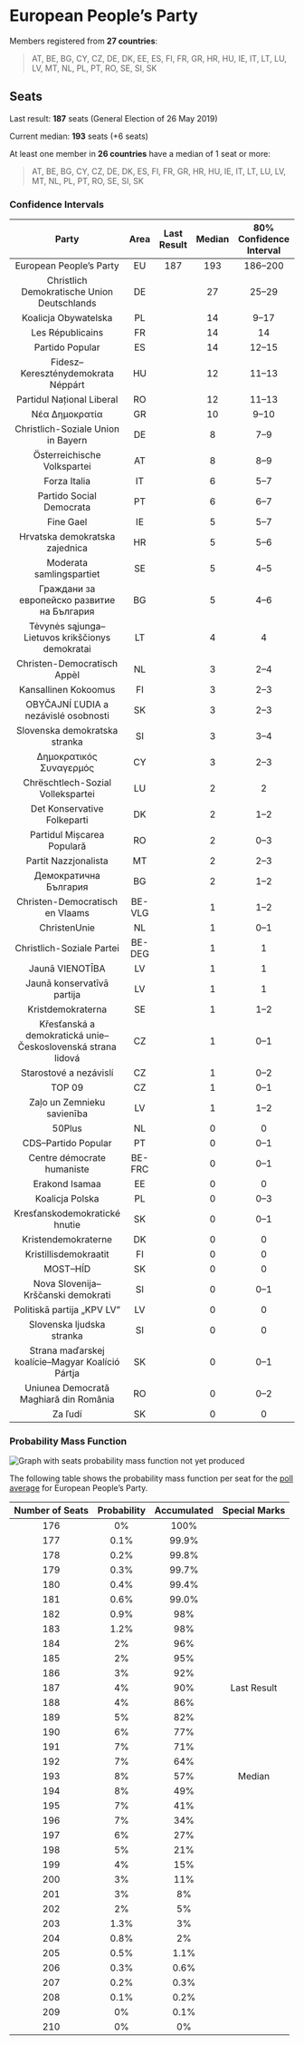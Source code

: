 # European People’s Party

Members registered from **27 countries**:

> AT, BE, BG, CY, CZ, DE, DK, EE, ES, FI, FR, GR, HR, HU, IE, IT, LT, LU, LV, MT, NL, PL, PT, RO, SE, SI, SK

## Seats

Last result: **187** seats (General Election of 26 May 2019)

Current median: **193** seats (+6 seats)

At least one member in **26 countries** have a median of 1 seat or more:

> AT, BE, BG, CY, CZ, DE, DK, ES, FI, FR, GR, HR, HU, IE, IT, LT, LU, LV, MT, NL, PL, PT, RO, SE, SI, SK

### Confidence Intervals

| Party | Area | Last Result | Median | 80% Confidence Interval | 90% Confidence Interval | 95% Confidence Interval | 99% Confidence Interval |
|:-----:|:----:|:-----------:|:------:|:-----------------------:|:-----------------------:|:-----------------------:|:-----------------------:|
| European People’s Party | EU | 187 | 193 | 186–200 | 184–202 | 183–203 | 179–206 |
| Christlich Demokratische Union Deutschlands | DE | | 27 | 25–29 | 24–29 | 24–29 | 22–30 |
| Koalicja Obywatelska | PL | | 14 | 9–17 | 9–18 | 8–18 | 8–19 |
| Les Républicains | FR | | 14 | 14 | 13–14 | 12–14 | 11–14 |
| Partido Popular | ES | | 14 | 12–15 | 11–16 | 11–16 | 10–17 |
| Fidesz–Kereszténydemokrata Néppárt | HU | | 12 | 11–13 | 11–13 | 11–14 | 11–14 |
| Partidul Național Liberal | RO | | 12 | 11–13 | 11–13 | 10–13 | 10–14 |
| Νέα Δημοκρατία | GR | | 10 | 9–10 | 9–11 | 9–11 | 9–11 |
| Christlich-Soziale Union in Bayern | DE | | 8 | 7–9 | 6–9 | 6–9 | 6–10 |
| Österreichische Volkspartei | AT | | 8 | 8–9 | 8–9 | 8–9 | 7–10 |
| Forza Italia | IT | | 6 | 5–7 | 4–8 | 4–8 | 4–9 |
| Partido Social Democrata | PT | | 6 | 6–7 | 5–7 | 5–8 | 5–8 |
| Fine Gael | IE | | 5 | 5–7 | 5–7 | 5–8 | 5–8 |
| Hrvatska demokratska zajednica | HR | | 5 | 5–6 | 5–6 | 5–6 | 5–6 |
| Moderata samlingspartiet | SE | | 5 | 4–5 | 4–5 | 4–5 | 4–6 |
| Граждани за европейско развитие на България | BG | | 5 | 4–6 | 4–6 | 4–7 | 4–7 |
| Tėvynės sąjunga–Lietuvos krikščionys demokratai | LT | | 4 | 4 | 4 | 4 | 4 |
| Christen-Democratisch Appèl | NL | | 3 | 2–4 | 2–4 | 2–4 | 2–4 |
| Kansallinen Kokoomus | FI | | 3 | 2–3 | 2–3 | 2–3 | 2–3 |
| OBYČAJNÍ ĽUDIA a nezávislé osobnosti | SK | | 3 | 2–3 | 2–4 | 2–4 | 2–4 |
| Slovenska demokratska stranka | SI | | 3 | 3–4 | 3–4 | 3–4 | 2–4 |
| Δημοκρατικός Συναγερμός | CY | | 3 | 2–3 | 2–3 | 2–3 | 2–3 |
| Chrëschtlech-Sozial Vollekspartei | LU | | 2 | 2 | 2 | 2–3 | 2–3 |
| Det Konservative Folkeparti | DK | | 2 | 1–2 | 1–2 | 1–2 | 1–2 |
| Partidul Mișcarea Populară | RO | | 2 | 0–3 | 0–3 | 0–3 | 0–3 |
| Partit Nazzjonalista | MT | | 2 | 2–3 | 2–3 | 2–3 | 2–3 |
| Демократична България | BG | | 2 | 1–2 | 0–2 | 0–2 | 0–3 |
| Christen-Democratisch en Vlaams | BE-VLG | | 1 | 1–2 | 1–2 | 1–2 | 1–2 |
| ChristenUnie | NL | | 1 | 0–1 | 0–1 | 0–1 | 0–2 |
| Christlich-Soziale Partei | BE-DEG | | 1 | 1 | 1 | 1 | 1 |
| Jaunā VIENOTĪBA | LV | | 1 | 1 | 1–2 | 1–2 | 1–2 |
| Jaunā konservatīvā partija | LV | | 1 | 1 | 1 | 1 | 1 |
| Kristdemokraterna | SE | | 1 | 1–2 | 1–2 | 1–2 | 1–2 |
| Křesťanská a demokratická unie–Československá strana lidová | CZ | | 1 | 0–1 | 0–1 | 0–2 | 0–2 |
| Starostové a nezávislí | CZ | | 1 | 0–2 | 0–2 | 0–3 | 0–3 |
| TOP 09 | CZ | | 1 | 0–1 | 0–1 | 0–2 | 0–2 |
| Zaļo un Zemnieku savienība | LV | | 1 | 1–2 | 1–2 | 1–2 | 1–2 |
| 50Plus | NL | | 0 | 0 | 0 | 0 | 0 |
| CDS–Partido Popular | PT | | 0 | 0–1 | 0–1 | 0–1 | 0–1 |
| Centre démocrate humaniste | BE-FRC | | 0 | 0–1 | 0–1 | 0–1 | 0–1 |
| Erakond Isamaa | EE | | 0 | 0 | 0 | 0 | 0 |
| Koalicja Polska | PL | | 0 | 0–3 | 0–3 | 0–3 | 0–4 |
| Kresťanskodemokratické hnutie | SK | | 0 | 0–1 | 0–1 | 0–1 | 0–1 |
| Kristendemokraterne | DK | | 0 | 0 | 0 | 0 | 0 |
| Kristillisdemokraatit | FI | | 0 | 0 | 0 | 0 | 0 |
| MOST–HÍD | SK | | 0 | 0 | 0 | 0 | 0 |
| Nova Slovenija–Krščanski demokrati | SI | | 0 | 0–1 | 0–1 | 0–1 | 0–1 |
| Politiskā partija „KPV LV” | LV | | 0 | 0 | 0 | 0 | 0 |
| Slovenska ljudska stranka | SI | | 0 | 0 | 0 | 0 | 0 |
| Strana maďarskej koalície–Magyar Koalíció Pártja | SK | | 0 | 0–1 | 0–1 | 0–1 | 0–1 |
| Uniunea Democrată Maghiară din România | RO | | 0 | 0–2 | 0–2 | 0–2 | 0–2 |
| Za ľudí | SK | | 0 | 0 | 0–1 | 0–1 | 0–1 |

### Probability Mass Function

![Graph with seats probability mass function not yet produced](average-2020-11-30-seats-pmf-europeanpeople’sparty.png "Seats Probability Mass Function")

The following table shows the probability mass function per seat for the [poll average](average-2020-11-30.html) for European People’s Party.

| Number of Seats | Probability | Accumulated | Special Marks |
|:---------------:|:-----------:|:-----------:|:-------------:|
| 176 | 0% | 100% |  |
| 177 | 0.1% | 99.9% |  |
| 178 | 0.2% | 99.8% |  |
| 179 | 0.3% | 99.7% |  |
| 180 | 0.4% | 99.4% |  |
| 181 | 0.6% | 99.0% |  |
| 182 | 0.9% | 98% |  |
| 183 | 1.2% | 98% |  |
| 184 | 2% | 96% |  |
| 185 | 2% | 95% |  |
| 186 | 3% | 92% |  |
| 187 | 4% | 90% | Last Result |
| 188 | 4% | 86% |  |
| 189 | 5% | 82% |  |
| 190 | 6% | 77% |  |
| 191 | 7% | 71% |  |
| 192 | 7% | 64% |  |
| 193 | 8% | 57% | Median |
| 194 | 8% | 49% |  |
| 195 | 7% | 41% |  |
| 196 | 7% | 34% |  |
| 197 | 6% | 27% |  |
| 198 | 5% | 21% |  |
| 199 | 4% | 15% |  |
| 200 | 3% | 11% |  |
| 201 | 3% | 8% |  |
| 202 | 2% | 5% |  |
| 203 | 1.3% | 3% |  |
| 204 | 0.8% | 2% |  |
| 205 | 0.5% | 1.1% |  |
| 206 | 0.3% | 0.6% |  |
| 207 | 0.2% | 0.3% |  |
| 208 | 0.1% | 0.2% |  |
| 209 | 0% | 0.1% |  |
| 210 | 0% | 0% |  |


